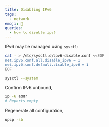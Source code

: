 ```yaml
---
title: Disabling IPv6
tags:
  - network
emoji: 🔌
queries:
  - how to disable ipv6
---
```


IPv6 may be managed using `sysctl`:

```bash
cat - > /etc/sysctl.d/ipv6-disable.conf <<EOF
net.ipv6.conf.all.disable_ipv6 = 1
net.ipv6.conf.default.disable_ipv6 = 1
EOF

sysctl --system
```

Confirm IPv6 unbound,

```bash
ip -6 addr
# Reports empty
```

Regenerate all configuration,

```bash
upcp -sb
```
